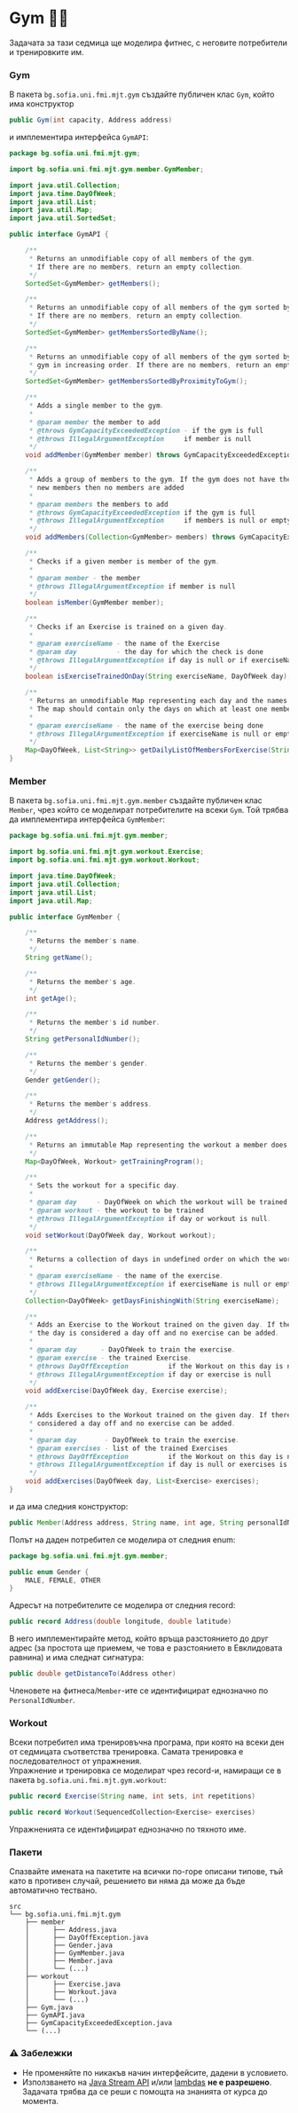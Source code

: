# Gym :weight_lifting_man:

Задачата за тази седмица ще моделира фитнес, с неговите потребители и тренировките им.

### Gym

В пакета `bg.sofia.uni.fmi.mjt.gym` създайте публичен клас `Gym`, който има конструктор

```java
public Gym(int capacity, Address address)
```

и имплементира интерфейса `GymAPI`:

```java
package bg.sofia.uni.fmi.mjt.gym;

import bg.sofia.uni.fmi.mjt.gym.member.GymMember;

import java.util.Collection;
import java.time.DayOfWeek;
import java.util.List;
import java.util.Map;
import java.util.SortedSet;

public interface GymAPI {

    /**
     * Returns an unmodifiable copy of all members of the gym.
     * If there are no members, return an empty collection.
     */
    SortedSet<GymMember> getMembers();

    /**
     * Returns an unmodifiable copy of all members of the gym sorted by their name in lexicographic order.
     * If there are no members, return an empty collection.
     */
    SortedSet<GymMember> getMembersSortedByName();

    /**
     * Returns an unmodifiable copy of all members of the gym sorted by their proximity to the
     * gym in increasing order. If there are no members, return an empty collection.
     */
    SortedSet<GymMember> getMembersSortedByProximityToGym();

    /**
     * Adds a single member to the gym.
     *
     * @param member the member to add
     * @throws GymCapacityExceededException - if the gym is full
     * @throws IllegalArgumentException     if member is null
     */
    void addMember(GymMember member) throws GymCapacityExceededException;

    /**
     * Adds a group of members to the gym. If the gym does not have the capacity to accept all the
     * new members then no members are added
     *
     * @param members the members to add
     * @throws GymCapacityExceededException if the gym is full
     * @throws IllegalArgumentException     if members is null or empty
     */
    void addMembers(Collection<GymMember> members) throws GymCapacityExceededException;

    /**
     * Checks if a given member is member of the gym.
     *
     * @param member - the member
     * @throws IllegalArgumentException if member is null
     */
    boolean isMember(GymMember member);

    /**
     * Checks if an Exercise is trained on a given day.
     *
     * @param exerciseName - the name of the Exercise
     * @param day          - the day for which the check is done
     * @throws IllegalArgumentException if day is null or if exerciseName is null or empty
     */
    boolean isExerciseTrainedOnDay(String exerciseName, DayOfWeek day);

    /**
     * Returns an unmodifiable Map representing each day and the names of the members that do this exercise on it.
     * The map should contain only the days on which at least one member is doing this exercise.
     *
     * @param exerciseName - the name of the exercise being done
     * @throws IllegalArgumentException if exerciseName is null or empty
     */
    Map<DayOfWeek, List<String>> getDailyListOfMembersForExercise(String exerciseName);
}
```

### Member

В пакетa `bg.sofia.uni.fmi.mjt.gym.member` създайте публичен клас `Member`, чрез който се моделират потребителите на всеки `Gym`. Той трябва да имплементира интерфейса `GymMember`:

```java
package bg.sofia.uni.fmi.mjt.gym.member;

import bg.sofia.uni.fmi.mjt.gym.workout.Exercise;
import bg.sofia.uni.fmi.mjt.gym.workout.Workout;

import java.time.DayOfWeek;
import java.util.Collection;
import java.util.List;
import java.util.Map;

public interface GymMember {

    /**
     * Returns the member's name.
     */
    String getName();

    /**
     * Returns the member's age.
     */
    int getAge();

    /**
     * Returns the member's id number.
     */
    String getPersonalIdNumber();

    /**
     * Returns the member's gender.
     */
    Gender getGender();

    /**
     * Returns the member's address.
     */
    Address getAddress();

    /**
     * Returns an immutable Map representing the workout a member does on the DayOfWeek.
     */
    Map<DayOfWeek, Workout> getTrainingProgram();

    /**
     * Sets the workout for a specific day.
     *
     * @param day     - DayOfWeek on which the workout will be trained
     * @param workout - the workout to be trained
     * @throws IllegalArgumentException if day or workout is null.
     */
    void setWorkout(DayOfWeek day, Workout workout);

    /**
     * Returns a collection of days in undefined order on which the workout finishes with a specific exercise.
     *
     * @param exerciseName - the name of the exercise.
     * @throws IllegalArgumentException if exerciseName is null or empty.
     */
    Collection<DayOfWeek> getDaysFinishingWith(String exerciseName);

    /**
     * Adds an Exercise to the Workout trained on the given day. If there is no workout set for the day,
     * the day is considered a day off and no exercise can be added.
     *
     * @param day      - DayOfWeek to train the exercise.
     * @param exercise - the trained Exercise.
     * @throws DayOffException          if the Workout on this day is null.
     * @throws IllegalArgumentException if day or exercise is null
     */
    void addExercise(DayOfWeek day, Exercise exercise);

    /**
     * Adds Exercises to the Workout trained on the given day. If there is no workout set for the day, the day is
     * considered a day off and no exercise can be added.
     *
     * @param day       - DayOfWeek to train the exercise.
     * @param exercises - list of the trained Exercises
     * @throws DayOffException          if the Workout on this day is null
     * @throws IllegalArgumentException if day is null or exercises is null or empty
     */
    void addExercises(DayOfWeek day, List<Exercise> exercises);
}
```

и да има следния конструктор:

```java
public Member(Address address, String name, int age, String personalIdNumber, Gender gender)
```

Полът на даден потребител се моделира от следния enum:

```java
package bg.sofia.uni.fmi.mjt.gym.member;

public enum Gender {
    MALE, FEMALE, OTHER
}
```

Адресът на потребителите се моделира от следния record:

```java
public record Address(double longitude, double latitude)
```

В него имплементирайте метод, който връща разстоянието до друг адрес (за простота ще приемем, че това е разстоянието в Евклидовата равнина) и има следнат сигнатура:

```java
public double getDistanceTo(Address other)
```

Членовете на фитнеса/`Member`-ите се идентифицират еднозначно по `PersonalIdNumber`.

### Workout

Всеки потребител има тренировъчна програма, при която на всеки ден от седмицата съответства тренировка. 
Самата тренировка е последователност от упражнения. <br>
Упражнение и тренировка се моделират чрез record-и, намиращи се в пакета `bg.sofia.uni.fmi.mjt.gym.workout`: 

 ```java
public record Exercise(String name, int sets, int repetitions)
 ```

 ```java
public record Workout(SequencedCollection<Exercise> exercises)
 ```

Упражненията се идентифицират еднозначно по тяхното име.

### Пакети

Спазвайте имената на пакетите на всички по-горе описани типове, тъй като в противен случай, решението ви няма да може да бъде автоматично тествано.

```
src
└── bg.sofia.uni.fmi.mjt.gym
    ├── member
    │      ├── Address.java
    │      ├── DayOffException.java
    │      ├── Gender.java
    │      ├── GymMember.java
    │      ├── Member.java
    │      └── (...)
    ├── workout
    │      ├── Exercise.java
    │      ├── Workout.java
    │      └── (...)
    ├── Gym.java
    ├── GymAPI.java
    ├── GymCapacityExceededException.java
    └── (...)
```

### :warning: Забележки

- Не променяйте по никакъв начин интерфейсите, дадени в условието.
- Използването на [Java Stream API](https://docs.oracle.com/en/java/javase/21/docs/api/java.base/java/util/stream/package-summary.html) и/или [lambdas](https://docs.oracle.com/javase/tutorial/java/javaOO/lambdaexpressions.html) **не е разрешено**. Задачата трябва да се реши с помощта на знанията от курса до момента.